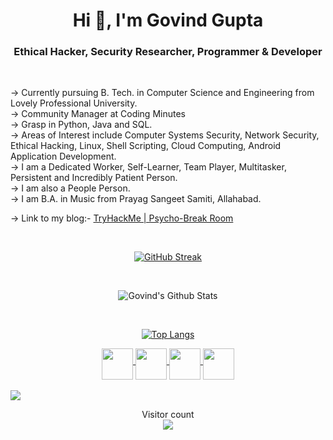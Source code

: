 
<!--
**govind030303/govind030303** is a ✨ _special_ ✨ repository because its `README.md` (this file) appears on your GitHub profile.

Here are some ideas to get you started:
-->

<h1 align="center">Hi 👋, I'm Govind Gupta</h1>
<h3 align="center">Ethical Hacker, Security Researcher, Programmer & Developer</h3>

<br>

-> Currently pursuing B. Tech. in Computer Science and Engineering from Lovely Professional University. <br>
-> Community Manager at Coding Minutes<br>
-> Grasp in Python, Java and SQL. <br>
-> Areas of Interest include Computer Systems Security, Network Security, Ethical Hacking, Linux, Shell Scripting, Cloud Computing, Android Application Development.  <br>
-> I am a Dedicated Worker, Self-Learner, Team Player, Multitasker, Persistent and Incredibly Patient Person. <br>
-> I am also a People Person. <br>
-> I am B.A. in Music from Prayag Sangeet Samiti, Allahabad. <br>

-> Link to my blog:- <a href="https://blog.noobarmy.org/tryhackme-psycho-break-write-up/"> TryHackMe | Psycho-Break Room </a>

<br>


<div align="center">

[![GitHub Streak](https://github-readme-streak-stats.herokuapp.com?user=govind030303&theme=synthwave&date_format=M%20j%5B%2C%20Y%5D&ring=DD2727&fire=DB8C2F&stroke=DBDD13&dates=2BA6DD&sideLabels=FF2CE8&currStreakLabel=DD17DB&sideNums=DCDD22&border=46FFC9FB&currStreakNum=22DD7B)](https://git.io/streak-stats)

<br>

![Govind's Github Stats](https://github-readme-stats.vercel.app/api?username=govind030303&show_icons=true&theme=synthwave)

<br>

[![Top Langs](https://github-readme-stats.vercel.app/api/top-langs/?username=govind030303&show_icons=true&theme=synthwave)](https://github.com/anuraghazra/github-readme-stats)

</div>

<div align="center">
<a href="https://twitter.com/govind030303" target="_blank" rel="noopener noreferrer">
  <img align="middle" width="50px" src="https://logo-logos.com/wp-content/uploads/2016/11/Twitter_logo_white-blue.png" >
</a>

<a href="https://discordapp.com/users/754926015838552174" target="_blank" rel="noopener noreferrer">
  <img align="middle" width="50px" src="https://th.bing.com/th/id/OIP.b_odCUAXTW3u0sdpV6craQHaHM?pid=ImgDet&w=1059&h=1029&rs=1">
</a>

<a href="https://www.linkedin.com/in/govind03/" target="_blank" rel="noopener noreferrer">
  <img align="middle" width="50px" src="https://upload.wikimedia.org/wikipedia/commons/thumb/c/c9/Linkedin.svg/1200px-Linkedin.svg.png">
</a>

<a href="https://tryhackme.com/p/PH03N1X03" target="_blank" rel="noopener noreferrer">
  <img align="middle" width="50px" src="https://assets.tryhackme.com/img/favicon.png">
</a>
<br>
</div>

<br>

<img align="middle" src="https://discord.c99.nl/widget/theme-3/754926015838552174.png">

<br>

<p align="center"> 
  Visitor count<br>
  <img src="https://profile-counter.glitch.me/govind030303/count.svg" />
</p>
